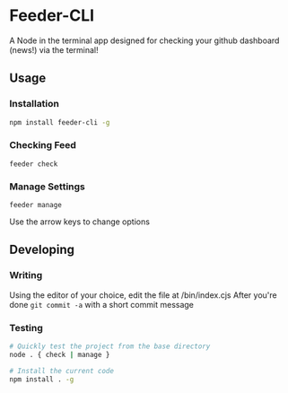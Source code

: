 # Feeder-CLI


A Node in the terminal app designed for checking your github dashboard (news!) via the terminal!

## Usage

### Installation
```bash
npm install feeder-cli -g
```

### Checking Feed

``feeder check``
### Manage Settings

``feeder manage``

Use the arrow keys to change options

## Developing

### Writing 

Using the editor of your choice, edit the file at /bin/index.cjs
After you're done ``git commit -a`` with a short commit message

### Testing

```bash
# Quickly test the project from the base directory
node . { check | manage }

# Install the current code
npm install . -g
```
